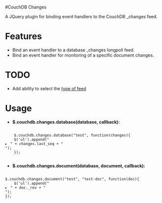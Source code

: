 #CouchDB Changes
 
A JQuery plugin for binding event handlers to the CouchDB _changes feed.


# Features

- Bind an event handler to a database _changes longpoll feed.
- Bind an event handler for monitoring of a specific document changes.

# TODO

- Add ability to select the [type of feed](http://wiki.apache.org/couchdb/HTTP_database_API) 

# Usage

- **$.couchdb.changes.database(database, callback):**
<pre><code>
    $.couchdb.changes.database("test", function(changes){
	$('ul').append("<li>" + changes.last_seq + "</li>");
    });
 </code></pre>
 
- **$.couchdb.changes.document(database, document, callback):**
<pre><code>
$.couchdb.changes.document("test", "test-doc", function(doc){
	$('ul').append("<li>" + doc._rev + "</li>");
});
</code></pre>